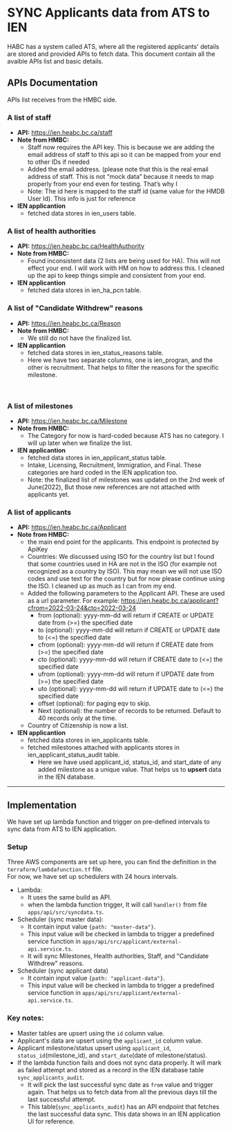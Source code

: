 # SYNC Applicants data from ATS to IEN
HABC has a system called ATS, where all the registered applicants' details are stored and provided APIs to fetch data. This document contain all the avaible APIs list and basic details.
​
## **APIs Documentation**
APIs list receives from the HMBC side.
​
### **A list of staff**
- **API:** https://ien.heabc.bc.ca/staff
- **Note from HMBC:**
    - Staff now requires the API key. This is because we are adding the email address of staff to this api so it can be mapped from your end to other IDs if needed
    - Added the email address. (please note that this is the real email address of staff. This is not “mock data” because it needs to map properly from your end even for testing. That’s why I 
    - Note: The id here is mapped to the staff id (same value for the HMDB User Id). This info is just for reference
- **IEN applicantion**
    - fetched data stores in ien_users table.
​
### **A list of health authorities**
- **API:** https://ien.heabc.bc.ca/HealthAuthority
- **Note from HMBC:**
    - Found inconsistent data (2 lists are being used for HA). This will not effect your end. I will work with HM on how to address this. I cleaned up the api to keep things simple and consistent from your end.
- **IEN applicantion**
    - fetched data stores in ien_ha_pcn table.
​
### **A list of "Candidate Withdrew" reasons**
- **API:** https://ien.heabc.bc.ca/Reason 
- **Note from HMBC:**
    - We still do not have the finalized list.
- **IEN applicantion**
    - fetched data stores in ien_status_reasons table.
    - Here we have two separate columns, one is ien_progran, and the other is recruitment. That helps to filter the reasons for the specific milestone.
    
​
​
​
### **A list of milestones**
- **API:** https://ien.heabc.bc.ca/Milestone
- **Note from HMBC:**
    - The Category for now is hard-coded because ATS has no category. I will up later when we finalize the list.
- **IEN applicantion**
    - fetched data stores in ien_applicant_status table.
    - Intake, Licensing, Recruitment, Immigration, and Final. These categories are hard coded in the IEN application too.
    - Note: the finalized list of milestones was updated on the 2nd week of June(2022), But those new references are not attached with applicants yet.
​
​
### **A list of applicants**
- **API:** https://ien.heabc.bc.ca/Applicant
- **Note from HMBC:**
    - the main end point for the applicants. This endpoint is protected by ApiKey
    - Countries: We discussed using ISO for the country list but I found that some countries used in HA are not in the ISO (for example not recognized as a country by ISO). This may mean we will not use ISO codes and use text for the country but for now please continue using the ISO. I cleaned up as much as I can from my end.
    - Added the following parameters to the Applicant API. These are used as a url parameter. For example: https://ien.heabc.bc.ca/applicant?cfrom=2022-03-24&cto=2022-03-24
        - from (optional): yyyy-mm-dd will return if CREATE or UPDATE date from (>=) the specified date
        - to (optional): yyyy-mm-dd will return if CREATE or UPDATE date to (<=) the specified date
        - cfrom (optional): yyyy-mm-dd will return if CREATE date from (>=) the specified date
        - cto (optional): yyyy-mm-dd will return if CREATE date to (<=) the specified date
        - ufrom (optional): yyyy-mm-dd will return if UPDATE date from (>=) the specified date
        - uto (optional): yyyy-mm-dd will return if UPDATE date to (<=) the specified date
        - offset (optional): for paging eqv to skip.
        - Next (optional): the number of records to be returned. Default to 40 records only at the time.
    - Country of Citizenship is now a list.
- **IEN applicantion**
    - fetched data stores in ien_applicants table.
    - fetched milestones attached with applicants stores in ien_applicant_status_audit table.
        - Here we have used applicant_id, status_id, and start_date of any added milestone as a unique value. That helps us to **upsert** data in the IEN database.
​
***
## **Implementation**
We have set up lambda function and trigger on pre-defined intervals to sync data from ATS to IEN application.
​
### Setup
Three AWS components are set up here, you can find the definition in the `terraform/lambdafunction.tf` file.\
For now, we have set up schedulers with 24 hours intervals.
- Lambda:
    - It uses the same build as API.
    - when the lambda function trigger, It will call `handler()` from file `apps/api/src/syncdata.ts`.
- Scheduler (sync master data):
    - It contain input value `{path: "master-data"}`.
    - This input value will be checked in lambda to trigger a predefined service function in `apps/api/src/applicant/external-api.service.ts`.
    - It will sync Milestones, Health authorities, Staff, and "Candidate Withdrew" reasons.
- Scheduler (sync applicant data)
    - It contain input value `{path: "applicant-data"}`.
    - This input value will be checked in lambda to trigger a predefined service function in `apps/api/src/applicant/external-api.service.ts`.
​
### Key notes:
- Master tables are upsert using the `id` column value.
- Applicant's data are upsert using the `applicant_id` column value.
- Applicant milestone/status upsert using `applicant_id`, `status_id`(milestone_id), and `start_date`(date of milestone/status).
- If the lambda function fails and does not sync data properly. It will mark as failed attempt and stored as a record in the IEN database table `sync_applicants_audit`.
    - It will pick the last successful sync date as `from` value and trigger again. That helps us to fetch data from all the previous days till the last successful attempt.
    - This table(`sync_applicants_audit`) has an API endpoint that fetches the last successful data sync. This data shows in an IEN application UI for reference.